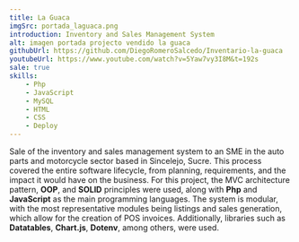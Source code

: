 ```yaml
---
title: La Guaca
imgSrc: portada_laguaca.png
introduction: Inventory and Sales Management System
alt: imagen portada projecto vendido la guaca
githubUrl: https://github.com/DiegoRomeroSalcedo/Inventario-la-guaca
youtubeUrl: https://www.youtube.com/watch?v=5Yaw7vy3I8M&t=192s
sale: true
skills: 
    - Php
    - JavaScript
    - MySQL
    - HTML
    - CSS
    - Deploy
---
```


Sale of the inventory and sales management system to an SME in the auto parts and motorcycle sector based in Sincelejo, Sucre. This process covered the entire software lifecycle, from planning, requirements, and the impact it would have on the business. For this project, the MVC architecture pattern, **OOP**, and **SOLID** principles were used, along with **Php** and **JavaScript** as the main programming languages. The system is modular, with the most representative modules being listings and sales generation, which allow for the creation of POS invoices. Additionally, libraries such as **Datatables**, **Chart.js**, **Dotenv**, among others, were used.
